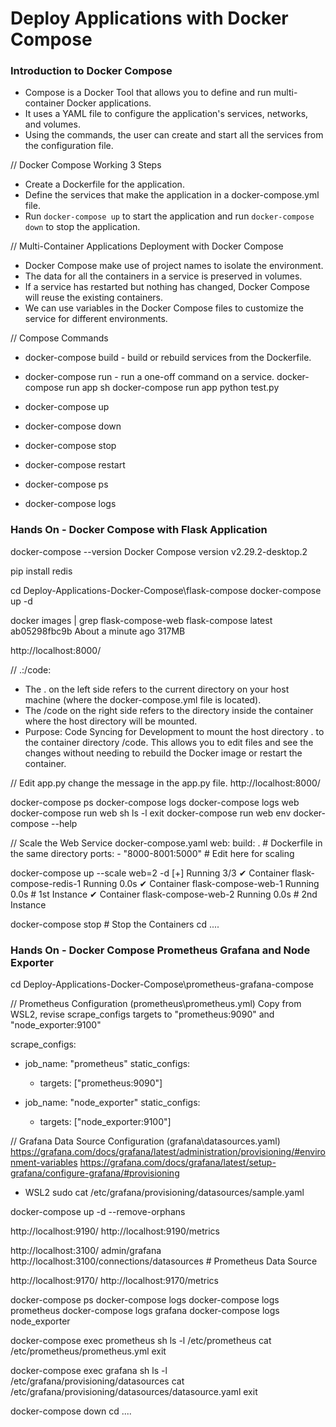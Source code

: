 # Deploy Applications with Docker Compose

### Introduction to Docker Compose
- Compose is a Docker Tool that allows you to define and run multi-container Docker applications.
- It uses a YAML file to configure the application's services, networks, and volumes.
- Using the commands, the user can create and start all the services from the configuration file.

// Docker Compose Working 3 Steps
- Create a Dockerfile for the application.
- Define the services that make the application in a docker-compose.yml file.
- Run `docker-compose up` to start the application and run `docker-compose down` to stop the application.

// Multi-Container Applications Deployment with Docker Compose
- Docker Compose make use of project names to isolate the environment.
- The data for all the containers in a service is preserved in volumes.
- If a service has restarted but nothing has changed, Docker Compose will reuse the existing containers.
- We can use variables in the Docker Compose files to customize the service for different environments.

// Compose Commands
- docker-compose build - build or rebuild services from the Dockerfile.
- docker-compose run - run a one-off command on a service.
    docker-compose run app sh
    docker-compose run app python test.py

- docker-compose up
- docker-compose down
- docker-compose stop
- docker-compose restart
- docker-compose ps
- docker-compose logs

### Hands On - Docker Compose with Flask Application
docker-compose --version
    Docker Compose version v2.29.2-desktop.2

pip install redis

cd Deploy-Applications-Docker-Compose\flask-compose
docker-compose up -d

docker images | grep flask-compose-web
    flask-compose    latest     ab05298fbc9b   About a minute ago   317MB

http://localhost:8000/

// .:/code:
- The . on the left side refers to the current directory on your host machine (where the docker-compose.yml file is located).
- The /code on the right side refers to the directory inside the container where the host directory will be mounted.
- Purpose: Code Syncing for Development to mount the host directory . to the container directory /code. This allows you to edit files and see the changes without needing to rebuild the Docker image or restart the container.

// Edit app.py change the message in the app.py file.
http://localhost:8000/

docker-compose ps
docker-compose logs
docker-compose logs web
docker-compose run web sh
    ls -l
    exit
docker-compose run web env
docker-compose --help

// Scale the Web Service docker-compose.yaml
  web:
    build: . # Dockerfile in the same directory
    ports:
      - "8000-8001:5000" # Edit here for scaling

docker-compose up --scale web=2 -d
    [+] Running 3/3
    ✔ Container flask-compose-redis-1  Running          0.0s 
    ✔ Container flask-compose-web-1    Running          0.0s  # 1st Instance
    ✔ Container flask-compose-web-2    Running          0.0s  # 2nd Instance

docker-compose stop  # Stop the Containers
cd ..\..

### Hands On - Docker Compose Prometheus Grafana and Node Exporter
cd Deploy-Applications-Docker-Compose\prometheus-grafana-compose

// Prometheus Configuration (prometheus\prometheus.yml)
Copy from WSL2, revise scrape_configs targets to "prometheus:9090" and "node_exporter:9100"

scrape_configs:
  - job_name: "prometheus"
    static_configs:
      - targets: ["prometheus:9090"]

  - job_name: "node_exporter"
    static_configs:
      - targets: ["node_exporter:9100"]

// Grafana Data Source Configuration (grafana\datasources.yaml)
https://grafana.com/docs/grafana/latest/administration/provisioning/#environment-variables
https://grafana.com/docs/grafana/latest/setup-grafana/configure-grafana/#provisioning

- WSL2
    sudo cat /etc/grafana/provisioning/datasources/sample.yaml

docker-compose up -d --remove-orphans

http://localhost:9190/
http://localhost:9190/metrics

http://localhost:3100/
    admin/grafana
http://localhost:3100/connections/datasources # Prometheus Data Source

http://localhost:9170/
http://localhost:9170/metrics

docker-compose ps
docker-compose logs
docker-compose logs prometheus
docker-compose logs grafana
docker-compose logs node_exporter

docker-compose exec prometheus sh
    ls -l /etc/prometheus
    cat /etc/prometheus/prometheus.yml
    exit

docker-compose exec grafana sh
    ls -l /etc/grafana/provisioning/datasources
    cat /etc/grafana/provisioning/datasources/datasource.yaml
    exit

docker-compose down
cd ..\..
    